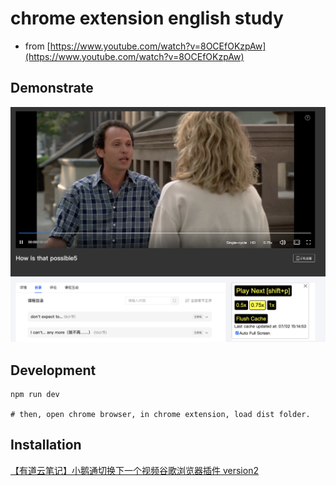 # chrome extension english study 
* from [https://www.youtube.com/watch?v=8OCEfOKzpAw](https://www.youtube.com/watch?v=8OCEfOKzpAw)


## Demonstrate
![demo](./public/images/demo1.png)


## Development
```
npm run dev

# then, open chrome browser, in chrome extension, load dist folder.
```


## Installation
[【有道云笔记】小鹅通切换下一个视频谷歌浏览器插件 version2](https://note.youdao.com/s/T7iRlY4i)